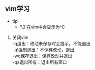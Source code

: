 ## vim学习 ##
 - tip
   + '\3'在vim中会显示为^C
 1. 关闭vim  
-q退出：改动未保存时会提示，不能退出  
-q!强制退出：不保存改动，退出  
-wq保存退出：保存改动并退出  
-qa退出所有：退出所有窗口  

